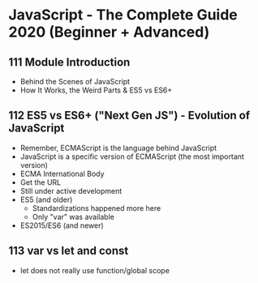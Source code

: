 # JavaScript - The Complete Guide 2020 (Beginner + Advanced)

## 111 Module Introduction
- Behind the Scenes of JavaScript
- How It Works, the Weird Parts & ES5 vs ES6+

## 112 ES5 vs ES6+ ("Next Gen JS") - Evolution of JavaScript
- Remember, ECMAScript is the language behind JavaScript
- JavaScript is a specific version of ECMAScript (the most important version)
- ECMA International Body
- Get the URL
- Still under active development
- ES5 (and older)
  - Standardizations happened more here
  - Only "var" was available
- ES2015/ES6 (and newer)

## 113 var vs let and const
- let does not really use function/global scope
